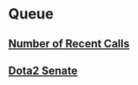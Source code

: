 # Queue

## [Number of Recent Calls](https://leetcode.com/problems/number-of-recent-calls/?envType=study-plan-v2&envId=leetcode-75)

## [Dota2 Senate](https://leetcode.com/problems/dota2-senate/?envType=study-plan-v2&envId=leetcode-75)
